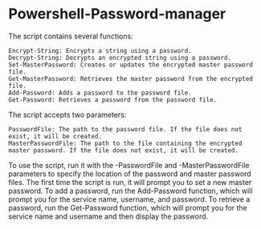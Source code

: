 # Powershell-Password-manager

The script contains several functions:

    Encrypt-String: Encrypts a string using a password.
    Decrypt-String: Decrypts an encrypted string using a password.
    Set-MasterPassword: Creates or updates the encrypted master password file.
    Get-MasterPassword: Retrieves the master password from the encrypted file.
    Add-Password: Adds a password to the password file.
    Get-Password: Retrieves a password from the password file.

The script accepts two parameters:

    PasswordFile: The path to the password file. If the file does not exist, it will be created.
    MasterPasswordFile: The path to the file containing the encrypted master password. If the file does not exist, it will be created.

To use the script, run it with the -PasswordFile and -MasterPasswordFile parameters to specify the location of the password and master password files. The first time the script is run, it will prompt you to set a new master password. To add a password, run the Add-Password function, which will prompt you for the service name, username, and password. To retrieve a password, run the Get-Password function, which will prompt you for the service name and username and then display the password.
